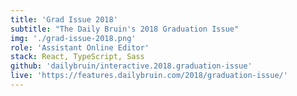 ```yaml
---
title: 'Grad Issue 2018'
subtitle: "The Daily Bruin's 2018 Graduation Issue"
img: './grad-issue-2018.png'
role: 'Assistant Online Editor'
stack: React, TypeScript, Sass
github: 'dailybruin/interactive.2018.graduation-issue'
live: 'https://features.dailybruin.com/2018/graduation-issue/'
---
```

